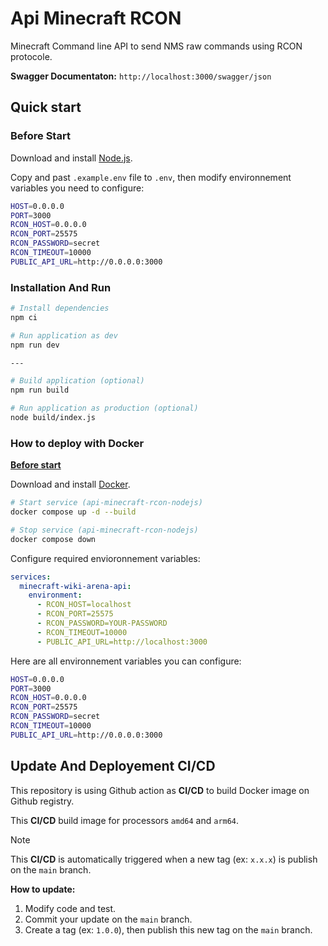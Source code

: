 # Api Minecraft RCON

Minecraft Command line API to send NMS raw commands using RCON protocole.

**Swagger Documentaton:** `http://localhost:3000/swagger/json`

## Quick start

### Before Start

Download and install [Node.js](https://nodejs.org/en/download).

Copy and past `.example.env` file to `.env`, then modify environnement variables you need to configure:

```sh
HOST=0.0.0.0
PORT=3000
RCON_HOST=0.0.0.0
RCON_PORT=25575
RCON_PASSWORD=secret
RCON_TIMEOUT=10000
PUBLIC_API_URL=http://0.0.0.0:3000
```

### Installation And Run

```sh
# Install dependencies
npm ci

# Run application as dev
npm run dev

---

# Build application (optional)
npm run build

# Run application as production (optional)
node build/index.js
```

### How to deploy with Docker

<ins>**Before start**</ins>

Download and install [Docker](https://docs.docker.com/get-started/get-docker/).

```sh
# Start service (api-minecraft-rcon-nodejs)
docker compose up -d --build

# Stop service (api-minecraft-rcon-nodejs)
docker compose down
```

Configure required envioronnement variables:

```yml
services:
  minecraft-wiki-arena-api:
    environment:
      - RCON_HOST=localhost
      - RCON_PORT=25575
      - RCON_PASSWORD=YOUR-PASSWORD
      - RCON_TIMEOUT=10000
      - PUBLIC_API_URL=http://localhost:3000
```

Here are all environnement variables you can configure:

```sh
HOST=0.0.0.0
PORT=3000
RCON_HOST=0.0.0.0
RCON_PORT=25575
RCON_PASSWORD=secret
RCON_TIMEOUT=10000
PUBLIC_API_URL=http://0.0.0.0:3000
```

## Update And Deployement CI/CD

This repository is using Github action as **CI/CD** to build Docker image on Github registry.

This **CI/CD** build image for processors `amd64` and `arm64`.

> [!NOTE]
>
> This **CI/CD** is automatically triggered when a new tag (ex: `x.x.x`) is publish on the `main` branch.

**How to update:**

1. Modify code and test.
2. Commit your update on the `main` branch.
3. Create a tag (ex: `1.0.0`), then publish this new tag on the `main` branch.

